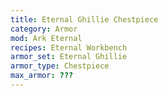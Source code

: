 ```yaml
---
title: Eternal Ghillie Chestpiece
category: Armor
mod: Ark Eternal
recipes: Eternal Workbench
armor_set: Eternal Ghillie
armor_type: Chestpiece
max_armor: ???
---
```


